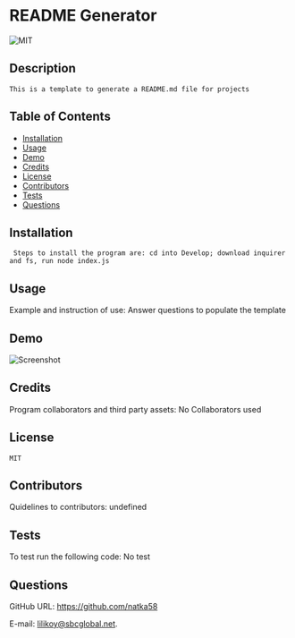 
  #  README Generator 
  
  
 ![MIT](https://img.shields.io/badge/license-MIT-yellow.svg) 
  
  
  ## Description
    This is a template to generate a README.md file for projects  
    
  ## Table of Contents
  * [Installation](#installation)
  * [Usage](#usage)
  * [Demo](#demo)
  * [Credits](#credits)
  * [License](#license)
  * [Contributors](#contributors)
  * [Tests](#tests)
  * [Questions](#questions)
  
   ## Installation
     Steps to install the program are: cd into Develop; download inquirer and fs, run node index.js
 
   
  ## Usage
  Example and instruction of use: Answer questions to populate the template
  
  ## Demo
  ![Screenshot](sample.gif)

  ## Credits
   Program collaborators and third party assets: No Collaborators used
  
 ## License
    MIT
  
  ## Contributors
   Quidelines to contributors: undefined

  ## Tests
   To test run the following code: No test 
  
    
  ## Questions
  
 GitHub URL: https://github.com/natka58 
  
E-mail: lilikoy@sbcglobal.net.
